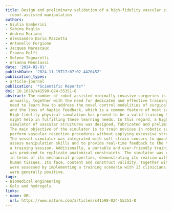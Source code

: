 ```yaml
---
title: Design and preliminary validation of a high-fidelity vascular simulator for
  robot-assisted manipulation
authors:
- Giulia Gamberini
- Sabina Maglio
- Andrea Mariani
- Alessandro Dario Mazzotta
- Antonello Forgione
- Jacques Marescaux
- Franca Melfi
- Selene Tognarelli
- Arianna Menciassi
date: '2024-02-01'
publishDate: '2024-11-15T17:07:02.442045Z'
publication_types:
- article-journal
publication: '*Scientific Reports*'
doi: 10.1038/s41598-024-55351-8
abstract: The number of robot-assisted minimally invasive surgeries is increasing
  annually, together with the need for dedicated and effective training. Surgeons
  need to learn how to address the novel control modalities of surgical instruments
  and the loss of haptic feedback, which is a common feature of most surgical robots.
  High-fidelity physical simulation has proved to be a valid training tool, and it
  might help in fulfilling these learning needs. In this regard, a high-fidelity sensorized
  simulator of vascular structures was designed, fabricated and preliminarily validated.
  The main objective of the simulator is to train novices in robotic surgery to correctly
  perform vascular resection procedures without applying excessive strain to tissues.
  The vessel simulator was integrated with soft strain sensors to quantify and objectively
  assess manipulation skills and to provide real-time feedback to the trainee during
  a training session. Additionally, a portable and user-friendly training task board
  was produced to replicate anatomical constraints. The simulator was characterized
  in terms of its mechanical properties, demonstrating its realism with respect to
  human tissues. Its face, content and construct validity, together with its usability,
  were assessed by implementing a training scenario with 13 clinicians, and the results
  were generally positive.
tags:
- Biomedical engineering
- Gels and hydrogels
links:
- name: URL
  url: https://www.nature.com/articles/s41598-024-55351-8
---
```

